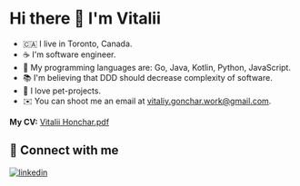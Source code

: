# Hi there 👋 I'm Vitalii

- 🇨🇦 I live in Toronto, Canada.
- ☕ I'm software engineer.
- 🤖 My programming languages are: Go, Java, Kotlin, Python, JavaScript.
- 📚 I'm believing that DDD should decrease complexity of software.
- 🚀 I love pet-projects.
- ✉️ You can shoot me an email at [vitaliy.gonchar.work@gmail.com](mailto:vitaliy.gonchar.work@gmail.com).

**My CV:** [Vitalii Honchar.pdf](https://github.com/vitalii-honchar/vitalii-honchar/raw/main/cv_vitalii_honchar.pdf)

## 🤝 Connect with me

[![linkedin](https://img.shields.io/badge/linkedin%20-%230077B5.svg?&style=for-the-badge&logo=linkedin&logoColor=white)](https://www.linkedin.com/in/vitaliihonchar/) 
